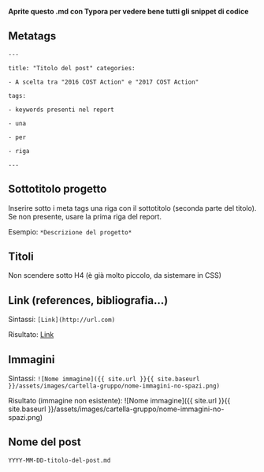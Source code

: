 **Aprite questo .md con Typora per vedere bene tutti gli snippet di codice**

## Metatags

`---`

`title: "Titolo del post" categories:`

`- A scelta tra "2016 COST Action" e "2017 COST Action"`

`tags:`

`- keywords presenti nel report`

`- una`

`- per`
  
`- riga`

`---`

## Sottotitolo progetto
Inserire sotto i meta tags una riga con il sottotitolo (seconda parte del titolo). Se non presente, usare la prima riga del report.

Esempio: `*Descrizione del progetto*`

## Titoli
Non scendere sotto H4 (è già molto piccolo, da sistemare in CSS)

## Link (references, bibliografia...)
Sintassi:
`[Link](http://url.com)`

Risultato: [Link](http://url.com)

## Immagini
Sintassi: `![Nome immagine]({{ site.url }}{{ site.baseurl }}/assets/images/cartella-gruppo/nome-immagini-no-spazi.png)`

Risultato (immagine non esistente):
![Nome immagine]({{ site.url }}{{ site.baseurl }}/assets/images/cartella-gruppo/nome-immagini-no-spazi.png)

## Nome del post

`YYYY-MM-DD-titolo-del-post.md`